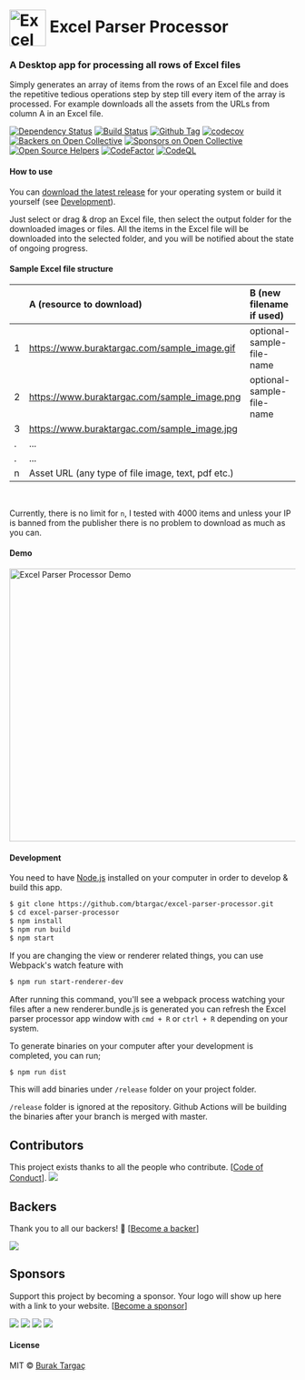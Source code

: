 # <img src="build/icons/128x128.png" width="64px" align="center" alt="Excel Parser Processor"> Excel Parser Processor

### A Desktop app for processing all rows of Excel files

Simply generates an array of items from the rows of an Excel file and does the repetitive tedious operations step by
step till every item of the array is processed. For example downloads all the assets from the URLs from column A in an
Excel file.

[![Dependency Status][dependabot-badge]][dependabot-url]
[![Build Status][gh-actions-image]][gh-actions-url]
[![Github Tag][github-tag-image]][github-tag-url]
[![codecov][codecov-image]][codecov-url]
[![Backers on Open Collective](https://opencollective.com/excel-parser-processor/backers/badge.svg)](#backers)
[![Sponsors on Open Collective](https://opencollective.com/excel-parser-processor/sponsors/badge.svg)](#sponsors)
[![Open Source Helpers](https://www.codetriage.com/btargac/excel-parser-processor/badges/users.svg)](https://www.codetriage.com/btargac/excel-parser-processor)
[![CodeFactor][CodeFactor-image]][CodeFactor-url]
[![CodeQL][codeql-image]][codeql-url]

#### How to use

You can [download the latest release](https://github.com/btargac/excel-parser-processor/releases) for your operating system
or build it yourself (see [Development](#development)).

Just select or drag & drop an Excel file, then select the output folder for the downloaded images or files. All the items
in the Excel file will be downloaded into the selected folder, and you will be notified about the state of ongoing progress.

#### Sample Excel file structure

|   | A (resource to download)                            | B (new filename if used)  | C (subfolder name)       |
|---|:----------------------------------------------------|:--------------------------|:-------------------------|
| 1 | https://www.buraktargac.com/sample_image.gif        | optional-sample-file-name | optional-sub-folder-name |
| 2 | https://www.buraktargac.com/sample_image.png        | optional-sample-file-name | optional-sub-folder-name |
| 3 | https://www.buraktargac.com/sample_image.jpg        |                           |                          |
| . | ...                                                 |                           |                          |
| . | ...                                                 |                           |                          |
| n | Asset URL (any type of file image, text, pdf etc.)  |                           |                          |

<br/>

Currently, there is no limit for `n`, I tested with 4000 items and unless your IP is banned from the publisher there
is no problem to download as much as you can.

#### Demo
<img src="excel-parser-processor.gif" width="640px" height="480px" align="center" alt="Excel Parser Processor Demo">

#### Development

You need to have [Node.js](https://nodejs.org) installed on your computer in order to develop & build this app.

```bash
$ git clone https://github.com/btargac/excel-parser-processor.git
$ cd excel-parser-processor
$ npm install
$ npm run build
$ npm start
```

If you are changing the view or renderer related things, you can use Webpack's watch feature with

```bash
$ npm run start-renderer-dev
```

After running this command, you'll see a webpack process watching your files after a new renderer.bundle.js is generated
you can refresh the Excel parser processor app window with `cmd + R` or `ctrl + R` depending on your system.

To generate binaries on your computer after your development is completed, you can run;

```bash
$ npm run dist
```

This will add binaries under `/release` folder on your project folder.

`/release` folder is ignored at the repository. Github Actions will be building the binaries after your branch is merged with master.

## Contributors

This project exists thanks to all the people who contribute. [[Code of Conduct](CODE_OF_CONDUCT.md)].
<a href="graphs/contributors"><img src="https://opencollective.com/excel-parser-processor/contributors.svg?width=890&button=false" /></a>


## Backers

Thank you to all our backers! 🙏 [[Become a backer](https://opencollective.com/excel-parser-processor#backer)]

<a href="https://opencollective.com/excel-parser-processor#backers" target="_blank"><img src="https://opencollective.com/excel-parser-processor/backers.svg?width=890"></a>


## Sponsors

Support this project by becoming a sponsor. Your logo will show up here with a link to your website. [[Become a sponsor](https://opencollective.com/excel-parser-processor#sponsor)]

<a href="https://opencollective.com/excel-parser-processor/sponsor/0/website" target="_blank"><img src="https://opencollective.com/excel-parser-processor/sponsor/0/avatar.svg"></a>
<a href="https://opencollective.com/excel-parser-processor/sponsor/1/website" target="_blank"><img src="https://opencollective.com/excel-parser-processor/sponsor/1/avatar.svg"></a>
<a href="https://opencollective.com/excel-parser-processor/sponsor/2/website" target="_blank"><img src="https://opencollective.com/excel-parser-processor/sponsor/2/avatar.svg"></a>
<a href="https://opencollective.com/excel-parser-processor/sponsor/3/website" target="_blank"><img src="https://opencollective.com/excel-parser-processor/sponsor/3/avatar.svg"></a>

#### License
MIT © [Burak Targaç](https://github.com/btargac)

[dependabot-badge]: https://badgen.net/github/dependabot/btargac/excel-parser-processor?icon=dependabot
[dependabot-url]: https://github.com/btargac/excel-parser-processor/security/dependabot

[gh-actions-image]: https://github.com/btargac/excel-parser-processor/actions/workflows/main.yml/badge.svg?branch=master
[gh-actions-url]: https://github.com/btargac/excel-parser-processor/actions/workflows/main.yml

[github-tag-image]: https://img.shields.io/github/tag/btargac/excel-parser-processor.svg
[github-tag-url]: https://github.com/btargac/excel-parser-processor/releases/latest

[codecov-image]: https://codecov.io/gh/btargac/excel-parser-processor/branch/master/graph/badge.svg
[codecov-url]: https://codecov.io/gh/btargac/excel-parser-processor

[CodeFactor-image]: https://www.codefactor.io/repository/github/btargac/excel-parser-processor/badge
[CodeFactor-url]: https://www.codefactor.io/repository/github/btargac/excel-parser-processor

[codeql-image]: https://github.com/btargac/excel-parser-processor/actions/workflows/codeql-analysis.yml/badge.svg?branch=master
[codeql-url]: https://github.com/btargac/excel-parser-processor/actions/workflows/codeql-analysis.yml
